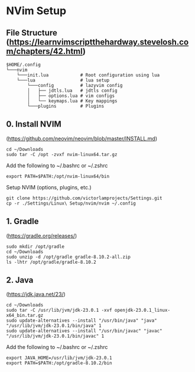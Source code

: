 # NVim Setup
## File Structure (https://learnvimscriptthehardway.stevelosh.com/chapters/42.html)
```
$HOME/.config
└───nvim
    └───init.lua        	# Root configuration using lua
    └───lua   				# lua setup
        └───config      	# lazyvim config
		│   ├── jdtls.lua 	# jdtls config
        │   ├── options.lua	# vim configs
		│   └── keymaps.lua	# Key mappings
        └───plugins     	# Plugins
```

## 0. Install NVIM 
(https://github.com/neovim/neovim/blob/master/INSTALL.md)
```
cd ~/Downloads
sudo tar -C /opt -zvxf nvim-linux64.tar.gz
```
Add the following to ~/.bashrc or ~/.zshrc
```
export PATH=$PATH:/opt/nvim-linux64/bin
```
Setup NVIM (options, plugins, etc.)
```
git clone https://github.com/victorlamprojects/Settings.git
cp -r ./Settings/Linux\ Setup/nvim/nvim ~/.config  
```

## 1. Gradle
(https://gradle.org/releases/)
```
sudo mkdir /opt/gradle
cd ~/Downloads
sudo unzip -d /opt/gradle gradle-8.10.2-all.zip
ls -lhtr /opt/gradle/gradle-8.10.2
```

## 2. Java
(https://jdk.java.net/23/)
```
cd ~/Downloads
sudo tar -C /usr/lib/jvm/jdk-23.0.1 -xvf openjdk-23.0.1_linux-x64_bin.tar.gz
sudo update-alternatives --install "/usr/bin/java" "java" "/usr/lib/jvm/jdk-23.0.1/bin/java" 1
sudo update-alternatives --install "/usr/bin/javac" "javac" "/usr/lib/jvm/jdk-23.0.1/bin/javac" 1
```
Add the following to ~/.bashrc or ~/.zshrc
```
export JAVA_HOME=/usr/lib/jvm/jdk-23.0.1
export PATH=$PATH:/opt/gradle-8.10.2/bin
```
